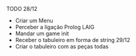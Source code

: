 TODO
28/12
- Criar um Menu
- Perceber a ligação Prolog LAIG
- Mandar um game init
- Receber o tabuleiro em forma de string
29/12
- Criar o tabuleiro com as peças todas 
